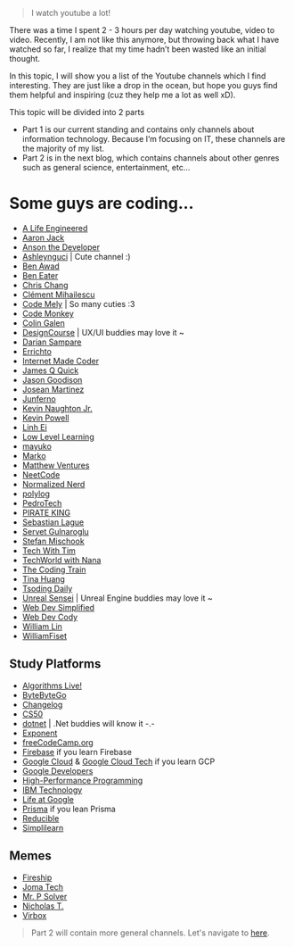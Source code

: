 > I watch youtube a lot!

There was a time I spent 2 - 3 hours per day watching
youtube, video to video. Recently, I am not like this anymore, but throwing back what I have watched so far, I realize that my time
hadn’t been wasted like an initial thought.

In this topic, I will show you a list of the Youtube channels which I find interesting. They are just like a drop in the ocean, but hope you guys find them helpful and inspiring (cuz they help me a lot as well xD).

This topic will be divided into 2 parts
- Part 1 is our current standing and contains only channels about
information technology. Because I’m focusing on IT, these channels
are the majority of my list.
- Part 2 is in the next blog, which contains channels about other
genres such as general science, entertainment, etc...

# Some guys are coding...
- [A Life Engineered](https://www.youtube.com/@ALifeEngineered)
- [Aaron Jack](https://www.youtube.com/@AaronJack)
- [Anson the Developer](https://www.youtube.com/@ansonthedev)
- [Ashleynguci](https://www.youtube.com/@Ashleynguci) | Cute channel :)
- [Ben Awad](https://www.youtube.com/@bawad)
- [Ben Eater](https://www.youtube.com/@BenEater)
- [Chris Chang](https://www.youtube.com/@ChrisChangSWE)
- [Clément Mihailescu](https://www.youtube.com/@clem)
- [Code Mely](https://www.youtube.com/@codemely) | So many cuties :3
- [Code Monkey](https://www.youtube.com/@CodeMonkeyUnity)
- [Colin Galen](https://www.youtube.com/@ColinGalen)
- [DesignCourse](https://www.youtube.com/@DesignCourse) | UX/UI buddies may love it ~
- [Darian Sampare](https://www.youtube.com/@DarianSampare)
- [Errichto](https://www.youtube.com/@Errichto)
- [Internet Made Coder](https://www.youtube.com/@InternetMadeCoder)
- [James Q Quick](https://www.youtube.com/@JamesQQuick)
- [Jason Goodison](https://www.youtube.com/@JasonGoodison)
- [Josean Martinez](https://www.youtube.com/@joseanmartinez)
- [Junferno](https://www.youtube.com/@Junferno)
- [Kevin Naughton Jr.](https://www.youtube.com/@KevinNaughtonJr)
- [Kevin Powell](https://www.youtube.com/@KevinPowell)
- [Linh Ei](https://www.youtube.com/@linhei6052)
- [Low Level Learning](https://www.youtube.com/@LowLevelLearning)
- [mayuko](https://www.youtube.com/@hellomayuko)
- [Marko](https://www.youtube.com/@withmarko)
- [Matthew Ventures](https://www.youtube.com/@matthewventures)
- [NeetCode](https://www.youtube.com/@NeetCode)
- [Normalized Nerd](https://www.youtube.com/@NormalizedNerd)
- [polylog](https://www.youtube.com/@polylog7346)
- [PedroTech](https://www.youtube.com/@PedroTechnologies)
- [PIRATE KING](https://www.youtube.com/@PIRATEKINGDOM)
- [Sebastian Lague](https://www.youtube.com/@SebastianLague)
- [Servet Gulnaroglu](https://www.youtube.com/@ServetGulnaroglu)
- [Stefan Mischook](https://www.youtube.com/@StefanMischook)
- [Tech With Tim](https://www.youtube.com/@TechWithTim)
- [TechWorld with Nana](https://www.youtube.com/@TechWorldwithNana)
- [The Coding Train](https://www.youtube.com/@TheCodingTrain)
- [Tina Huang](https://www.youtube.com/@TinaHuang1)
- [Tsoding Daily](https://www.youtube.com/@TsodingDaily)
- [Unreal Sensei](https://www.youtube.com/@UnrealSensei) | Unreal Engine buddies may love it ~
- [Web Dev Simplified](https://www.youtube.com/@WebDevSimplified)
- [Web Dev Cody](https://www.youtube.com/@WebDevCody)
- [William Lin](https://www.youtube.com/@tmwilliamlin168)
- [WilliamFiset](https://www.youtube.com/@WilliamFiset-videos)

## Study Platforms
- [Algorithms Live!](https://www.youtube.com/@AlgorithmsLive)
- [ByteByteGo](https://www.youtube.com/@ByteByteGo)
- [Changelog](https://www.youtube.com/@Changelog)
- [CS50](https://www.youtube.com/@cs50)
- [dotnet](https://www.youtube.com/@dotnet) | .Net buddies will know it -.-
- [Exponent](https://www.youtube.com/@tryexponent)
- [freeCodeCamp.org](https://www.youtube.com/@freecodecamp)
- [Firebase](https://www.youtube.com/@firebase) if you learn Firebase
- [Google Cloud](https://www.youtube.com/@googlecloud) & [Google Cloud Tech](https://www.youtube.com/@googlecloudtech)
if you learn GCP
- [Google Developers](https://www.youtube.com/@GoogleDevelopers)
- [High-Performance Programming](https://www.youtube.com/@HighPerformanceProgramming)
- [IBM Technology](https://www.youtube.com/@IBMTechnology)
- [Life at Google](https://www.youtube.com/@LifeatGoogle)
- [Prisma](https://www.youtube.com/@PrismaData) if you lean Prisma
- [Reducible](https://www.youtube.com/@Reducible)
- [Simplilearn](https://www.youtube.com/@SimplilearnOfficial)


## Memes
- [Fireship](https://www.youtube.com/@SimplilearnOfficial)
- [Joma Tech](https://www.youtube.com/@jomaoppa)
- [Mr. P Solver](https://www.youtube.com/@MrPSolver)
- [Nicholas T.](https://www.youtube.com/@nicholast)
- [Virbox](https://www.youtube.com/@Virbox)

> Part 2 will contain more general channels. Let's navigate to
> [here](great_ytb_channels_2).

